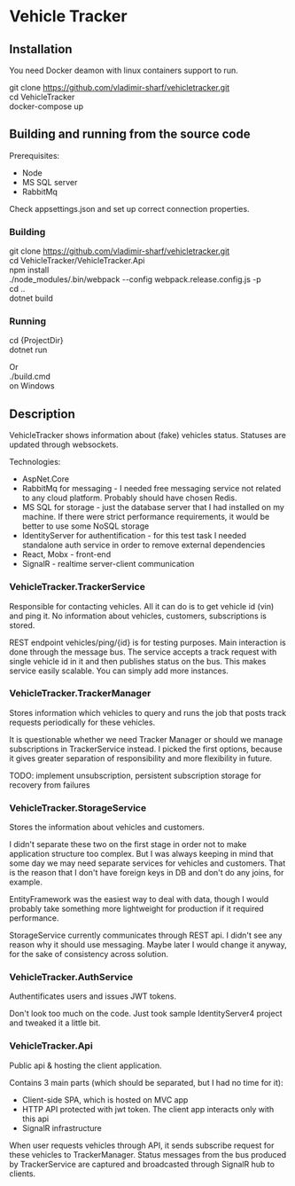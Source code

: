 # Vehicle Tracker

## Installation

You need Docker deamon with linux containers support to run.

git clone https://github.com/vladimir-sharf/vehicletracker.git  
cd VehicleTracker  
docker-compose up

## Building and running from the source code

Prerequisites: 
* Node
* MS SQL server 
* RabbitMq

Check appsettings.json and set up correct connection properties.

### Building

git clone https://github.com/vladimir-sharf/vehicletracker.git  
cd VehicleTracker/VehicleTracker.Api  
npm install  
./node_modules/.bin/webpack --config webpack.release.config.js -p  
cd ..  
dotnet build  

### Running

cd {ProjectDir}  
dotnet run  

Or  
./build.cmd  
on Windows

## Description

VehicleTracker shows information about (fake) vehicles status. Statuses are updated through websockets.

Technologies:
* AspNet.Core
* RabbitMq for messaging - I needed free messaging service not related to any cloud platform. Probably should have chosen Redis.
* MS SQL for storage - just the database server that I had installed on my machine. If there were strict performance requirements, it would be better to use some NoSQL storage
* IdentityServer for authentification - for this test task I needed standalone auth service in order to remove external dependencies
* React, Mobx - front-end
* SignalR - realtime server-client communication

### VehicleTracker.TrackerService

Responsible for contacting vehicles. All it can do is to get vehicle id (vin) and ping it. No information about vehicles, customers, subscriptions is stored.

REST endpoint vehicles/ping/{id} is for testing purposes. Main interaction is done through the message bus. The service accepts a track request with single vehicle id in it and then publishes status on the bus. This makes service easily scalable. You can simply add more instances.

### VehicleTracker.TrackerManager

Stores information which vehicles to query and runs the job that posts track requests periodically for these vehicles.

It is questionable whether we need Tracker Manager or should we manage subscriptions in TrackerService instead. I picked the first options, because it gives greater separation of responsibility and more flexibility in future.

TODO: implement unsubscription, persistent subscription storage for recovery from failures

### VehicleTracker.StorageService

Stores the information about vehicles and customers. 

I didn't separate these two on the first stage in order not to make application structure too complex. But I was always keeping in mind that some day we may need separate services for vehicles and customers. That is the reason that I don't have foreign keys in DB and don't do any joins, for example.

EntityFramework was the easiest way to deal with data, though I would probably take something more lightweight for production if it required performance.

StorageService currently communicates through REST api. I didn't see any reason why it should use messaging. Maybe later I would change it anyway, for the sake of consistency across solution.

### VehicleTracker.AuthService

Authentificates users and issues JWT tokens.

Don't look too much on the code. Just took sample IdentityServer4 project and tweaked it a little bit.

### VehicleTracker.Api

Public api & hosting the client application.

Contains 3 main parts (which should be separated, but I had no time for it):
- Client-side SPA, which is hosted on MVC app
- HTTP API protected with jwt token. The client app interacts only with this api
- SignalR infrastructure

When user requests vehicles through API, it sends subscribe request for these vehicles to TrackerManager. 
Status messages from the bus produced by TrackerService are captured and broadcasted through SignalR hub to clients.